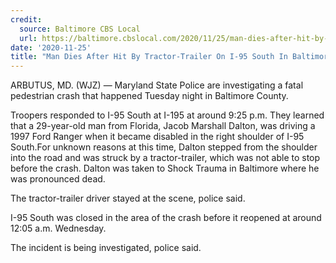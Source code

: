 ```yaml
---
credit:
  source: Baltimore CBS Local
  url: https://baltimore.cbslocal.com/2020/11/25/man-dies-after-hit-by-tractor-trailer-on-i-95-south-in-baltimore-county/
date: '2020-11-25'
title: "Man Dies After Hit By Tractor-Trailer On I-95 South In Baltimore County"
---
```

ARBUTUS, MD. (WJZ) —  Maryland State Police are investigating a fatal pedestrian crash that happened Tuesday night in Baltimore County.

Troopers responded to I-95 South at I-195 at around 9:25 p.m. They learned that a 29-year-old man from Florida, Jacob Marshall Dalton, was driving a 1997 Ford Ranger when it became disabled in the right shoulder of I-95 South.For unknown reasons at this time, Dalton stepped from the shoulder into the road and was struck by a tractor-trailer, which was not able to stop before the crash. Dalton was taken to Shock Trauma in Baltimore where he was pronounced dead.

The tractor-trailer driver stayed at the scene, police said.

I-95 South was closed in the area of the crash before it reopened at around 12:05 a.m. Wednesday.

The incident is being investigated, police said.
